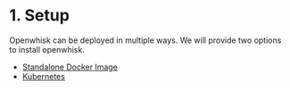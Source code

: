 # 1. Setup

Openwhisk can be deployed in multiple ways. We will provide two options to install openwhisk.

* [Standalone Docker Image](setup-standalone-docker-image.md)
* [Kubernetes](setup-kubernetes.md)

